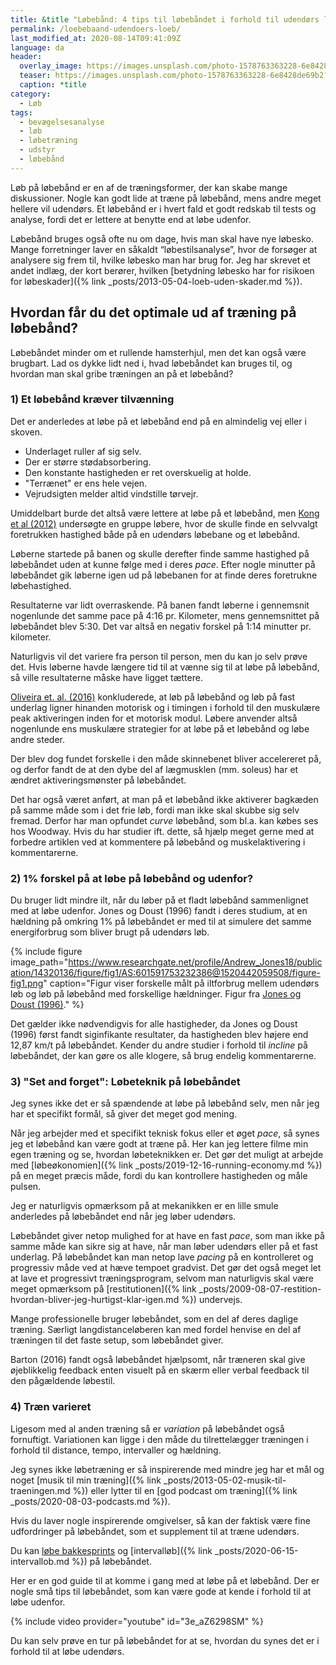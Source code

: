 ```yaml
---
title: &title "Løbebånd: 4 tips til løbebåndet i forhold til udendørs løb?"
permalink: /loebebaand-udendoers-loeb/
last_modified_at: 2020-08-14T09:41:09Z
language: da
header:
  overlay_image: https://images.unsplash.com/photo-1578763363228-6e8428de69b2?ixlib=rb-1.2.1&ixid=eyJhcHBfaWQiOjEyMDd9&auto=format&fit=crop&w=1900&q=60
  teaser: https://images.unsplash.com/photo-1578763363228-6e8428de69b2?ixlib=rb-1.2.1&ixid=eyJhcHBfaWQiOjEyMDd9&auto=format&fit=crop&w=400&q=60
  caption: *title
category:
  - Løb
tags:
  - bevægelsesanalyse
  - løb
  - løbetræning
  - udstyr
  - løbebånd
---
```


Løb på løbebånd er en af de træningsformer, der kan skabe mange diskussioner. Nogle kan godt lide at træne på løbebånd, mens andre meget hellere vil udendørs. Et løbebånd er i hvert fald et godt redskab til tests og analyse, fordi det er lettere at benytte end at løbe udenfor.

Løbebånd bruges også ofte nu om dage, hvis man skal have nye løbesko. Mange forretninger laver en såkaldt “løbestilsanalyse”, hvor de forsøger at analysere sig frem til, hvilke løbesko man har brug for. Jeg har skrevet et andet indlæg, der kort berører, hvilken [betydning løbesko har for risikoen for løbeskader]({% link _posts/2013-05-04-loeb-uden-skader.md %}).

## Hvordan får du det optimale ud af træning på løbebånd?
 
Løbebåndet minder om et rullende hamsterhjul, men det kan også være brugbart. Lad os dykke lidt ned i, hvad løbebåndet kan bruges til, og hvordan man skal gribe træningen an på et løbebånd?
 
### 1) Et løbebånd kræver tilvænning

Det er anderledes at løbe på et løbebånd end på en almindelig vej eller i skoven.

- Underlaget ruller af sig selv.
- Der er større stødabsorbering.
- Den konstante hastigheden er ret overskuelig at holde.
- "Terrænet" er ens hele vejen.
- Vejrudsigten melder altid vindstille tørvejr.

Umiddelbart burde det altså være lettere at løbe på et løbebånd, men [Kong et al (2012)](http://www.ncbi.nlm.nih.gov/pubmed/22357398) undersøgte en gruppe løbere, hvor de skulle finde en selvvalgt foretrukken hastighed både på en udendørs løbebane og et løbebånd.

Løberne startede på banen og skulle derefter finde samme hastighed på løbebåndet uden at kunne følge med i deres _pace_. Efter nogle minutter på løbebåndet gik løberne igen ud på løbebanen for at finde deres foretrukne løbehastighed.

Resultaterne var lidt overraskende. På banen fandt løberne i gennemsnit nogenlunde det samme pace på 4:16 pr. Kilometer, mens gennemsnittet på løbebåndet blev 5:30. Det var altså en negativ forskel på 1:14 minutter pr. kilometer.
 
Naturligvis vil det variere fra person til person, men du kan jo selv prøve det. Hvis løberne havde længere tid til at vænne sig til at løbe på løbebånd, så ville resultaterne måske have ligget tættere.

[Oliveira et. al. (2016)](http://www.ncbi.nlm.nih.gov/pubmed/27064978) konkluderede, at løb på løbebånd og løb på fast underlag ligner hinanden motorisk og i timingen i forhold til den muskulære peak aktiveringen inden for et motorisk modul. Løbere anvender altså nogenlunde ens muskulære strategier for at løbe på et løbebånd og løbe andre steder.

Der blev dog fundet forskelle i den måde skinnebenet bliver accelereret på, og derfor fandt de at den dybe del af lægmusklen (mm. soleus) har et ændret aktiveringsmønster på løbebåndet.

Det har også været anført, at man på et løbebånd ikke aktiverer bagkæden på samme måde som i det frie løb, fordi man ikke skal skubbe sig selv fremad. Derfor har man opfundet _curve_ løbebånd, som bl.a. kan købes ses hos Woodway. Hvis du har studier ift. dette, så hjælp meget gerne med at forbedre artiklen ved at kommentere på løbebånd og muskelaktivering i kommentarerne.
 
### 2) 1% forskel på at løbe på løbebånd og udenfor?

Du bruger lidt mindre ilt, når du løber på et fladt løbebånd sammenlignet med at løbe udenfor. Jones og Doust (1996) fandt i deres studium, at en hældning på omkring 1% på løbebåndet er med til at simulere det samme energiforbrug som bliver brugt på udendørs løb.
 
{% include figure image_path="https://www.researchgate.net/profile/Andrew_Jones18/publication/14320136/figure/fig1/AS:601591753232386@1520442059508/figure-fig1.png" caption="Figur viser forskelle målt på iltforbrug mellem udendørs løb og løb på løbebånd med forskellige hældninger. Figur fra [Jones og Doust (1996)](http://www.ncbi.nlm.nih.gov/pubmed/8887211)." %}

Det gælder ikke nødvendigvis for alle hastigheder, da Jones og Doust (1996) først fandt siginfikante resultater, da hastigheden blev højere end 12,87 km/t på løbebåndet.
Kender du andre studier i forhold til _incline_ på løbebåndet, der kan gøre os alle klogere, så brug endelig kommentarerne.
 
### 3) "Set and forget": Løbeteknik på løbebåndet
 
Jeg synes ikke det er så spændende at løbe på løbebånd selv, men når jeg har et specifikt formål, så giver det meget god mening.
 
Når jeg arbejder med et specifikt teknisk fokus eller et øget _pace_, så synes jeg et løbebånd kan være godt at træne på. Her kan jeg lettere filme min egen træning og se, hvordan løbeteknikken er. Det gør det muligt at arbejde med [løbeøkonomien]({% link _posts/2019-12-16-running-economy.md %}) på en meget præcis måde, fordi du kan kontrollere hastigheden og måle pulsen. 
 
Jeg er naturligvis opmærksom på at mekanikken er en lille smule anderledes på løbebåndet end når jeg løber udendørs.
 
Løbebåndet giver netop mulighed for at have en fast _pace_, som man ikke på samme måde kan sikre sig at have, når man løber udendørs eller på et fast underlag. På løbebåndet kan man netop lave _pacing_ på en kontrolleret og progressiv måde ved at hæve tempoet gradvist. Det gør det også meget let at lave et progressivt træningsprogram, selvom man naturligvis skal være meget opmærksom på [restitutionen]({% link _posts/2009-08-07-restition-hvordan-bliver-jeg-hurtigst-klar-igen.md %}) undervejs.
 
Mange professionelle bruger løbebåndet, som en del af deres daglige træning. Særligt langdistanceløberen kan med fordel henvise en del af træningen til det faste setup, som løbebåndet giver.

Barton (2016) fandt også løbebåndet hjælpsomt, når træneren skal give øjeblikkelig feedback enten visuelt på en skærm eller verbal feedback til den pågældende løbestil.
 
### 4) Træn varieret

Ligesom med al anden træning så er _variation_ på løbebåndet også fornuftigt. Variationen kan ligge i den måde du tilrettelægger træningen i forhold til distance, tempo, intervaller og hældning.

Jeg synes ikke løbetræning er så inspirerende med mindre jeg har et mål og noget [musik til min træning]({% link _posts/2013-05-02-musik-til-traeningen.md %}) eller lytter til en [god podcast om træning]({% link _posts/2020-08-03-podcasts.md %}).

Hvis du laver nogle inspirerende omgivelser, så kan der faktisk være fine udfordringer på løbebåndet, som et supplement til at træne udendørs. 

Du kan [løbe bakkesprints](https://www.rekordjagt.dk/loebebaand-intervaltraening/) og [intervalløb]({% link _posts/2020-06-15-intervallob.md %}) på løbebåndet.

Her er en god guide til at komme i gang med at løbe på et løbebånd. Der er nogle små tips til løbebåndet, som kan være gode at kende i forhold til at løbe udenfor.
 
{% include video provider="youtube" id="3e_aZ6298SM" %}

Du kan selv prøve en tur på løbebåndet for at se, hvordan du synes det er i forhold til at løbe udendørs.
